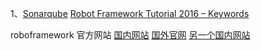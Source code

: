 1、[Sonarqube](https://www.sonarqube.org/)
[Robot Framework Tutorial 2016 – Keywords](https://blog.codecentric.de/en/2016/01/robot-framework-tutorial-2016-keywords/)

roboframework 官方网站
[国内网站](http://robotframework.net/)
[国外官网](http://robotframework.org/)
[另一个国内网站](http://robotframework.cn/)
